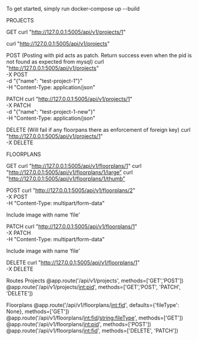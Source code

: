To get started, simply run docker-compose up --build


PROJECTS

GET
curl "http://127.0.0.1:5005/api/v1/projects/1"

curl "http://127.0.0.1:5005/api/v1/projects"

POST (Posting with pid acts as patch. Return success even when the pid is not found as expected from mysql)
curl "http://127.0.0.1:5005/api/v1/projects" \
  -X POST \
  -d "{\"name\": \"test-project-1\"}" \
  -H "Content-Type: application/json" 

PATCH
curl "http://127.0.0.1:5005/api/v1/projects/1" \
  -X PATCH \
  -d "{\"name\": \"test-project-1-new\"}" \
  -H "Content-Type: application/json" 

DELETE (Will fail if any floorpans there as enforcement of foreign key)
curl "http://127.0.0.1:5005/api/v1/projects/1" \
  -X DELETE


FLOORPLANS

GET
curl "http://127.0.0.1:5005/api/v1/floorplans/1"
curl "http://127.0.0.1:5005/api/v1/floorplans/1/large”
curl "http://127.0.0.1:5005/api/v1/floorplans/1/thumb”

POST
curl "http://127.0.0.1:5005/api/v1/floorplans/2" \
  -X POST \
  -H "Content-Type: multipart/form-data" 

Include image with name ‘file’

PATCH
curl "http://127.0.0.1:5005/api/v1/floorplans/1" \
  -X PATCH \
  -H "Content-Type: multipart/form-data" 

Include image with name ‘file’

DELETE
curl "http://127.0.0.1:5005/api/v1/floorplans/1" \
  -X DELETE

Routes
Projects
@app.route('/api/v1/projects', methods=['GET','POST'])
@app.route('/api/v1/projects/<int:pid>', methods=['GET','POST', 'PATCH', 'DELETE'])

Floorplans
@app.route('/api/v1/floorplans/<int:fid>', defaults={'fileType': None}, methods=['GET'])
@app.route('/api/v1/floorplans/<int:fid>/<string:fileType>', methods=['GET'])
@app.route('/api/v1/floorplans/<int:pid>', methods=['POST'])
@app.route('/api/v1/floorplans/<int:fid>', methods=['DELETE', 'PATCH'])
